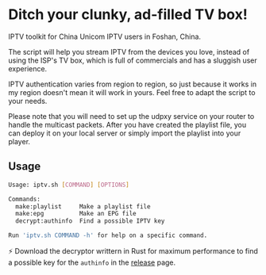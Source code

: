# Ditch your clunky, ad-filled TV box!

IPTV toolkit for China Unicom IPTV users in Foshan, China.

The script will help you stream IPTV from the devices you love, instead of
using the ISP's TV box, which is full of commercials and has a sluggish user
experience.

IPTV authentication varies from region to region, so just because it works in
my region doesn't mean it will work in yours. Feel free to adapt the script to
your needs.

Please note that you will need to set up the udpxy service on your router to
handle the multicast packets. After you have created the playlist file, you can
deploy it on your local server or simply import the playlist into your player.

## Usage

```bash
Usage: iptv.sh [COMMAND] [OPTIONS]

Commands:
  make:playlist     Make a playlist file
  make:epg          Make an EPG file
  decrypt:authinfo  Find a possible IPTV key

Run 'iptv.sh COMMAND -h' for help on a specific command.
```

⚡️ Download the decryptor writtern in Rust for maximum performance to find
a possible key for the `authinfo` in the [release](https://github.com/lizhineng/china-unicom-iptv-foshan/releases)
page.

